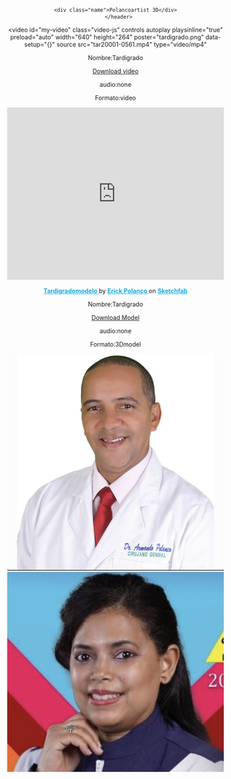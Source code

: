 <!DOCTYPE html>
</html>
<html lang="en">
<head>
    <meta charset="UTF-8">
    <meta http-equiv="X-UA-Compatible" content="IE=edge">
    <meta name="viewport" content="width=device-width, initial-scale=1.0">
    <link rel="stylesheet" href="polancoartist.css">
    <link rel="stylesheet" href="View.scss">
    <link href="https://vjs.zencdn.net/7.15.4/video-js.css" rel="stylesheet" />
    <link rel="stylesheet" href="normalize.css"> 
   
   
</head>
<body >
<header>
  

<!--este es tu contador-->

<div class="statistics"></div>
 
  
  
<!--aqui empieza tu pagina-->
 
  <!--perfil--> 
  <div class="perfil"></div>
      <!--Nombre-->      

    <div class="name">Polancoartist 3D</div>
       </header> 



<!--Galeria de videos va aqui-->
        

<video
id="my-video"
class="video-js"
controls
autoplay
playsinline="true"
preload="auto"
width="640"
height="264"
poster="tardigrado.png"
data-setup="{}"
source
src="tar20001-0561.mp4"
type="video/mp4"
></video>

<p loading="lazy">Nombre:<span loading="lazy">Tardigrado</span></p>
<p loading="lazy"><a class="btn" href="tar20001-0561.mp4" download>Download video</a> </p>
<p>audio:<span loading="lazy">none</span></p>
<p>Formato:<span loading="lazy">video</span></p>


  <div  class="responsive-sketchfab-embed-wrapper"style="text-align:center;" > 
    <iframe width="100%"
     height="400" 
    title="Tardigradomodelo"
     frameborder="0"    
    allowfullscreen mozallowfullscreen="true" 
    webkitallowfullscreen="true" allow="autoplay; fullscreen; xr-spatial-tracking" 
    xr-spatial-tracking execution-while-out-of-viewport execution-while-not-rendered web-share src="https://sketchfab.com/models/419ea711d5af40a4847dedbe35a53a0e/embed"> 
  </iframe> <p "style="font-size: 13px; font-weight: normal; margin: 5px; color: #4A4A4A;">
     <a href="https://sketchfab.com/3d-models/tardigradomodelo-419ea711d5af40a4847dedbe35a53a0e?utm_medium=embed&utm_campaign=share-popup&utm_content=419ea711d5af40a4847dedbe35a53a0e"
      target="_blank" 
      style="font-weight: bold; color: #1CAAD9;"> Tardigradomodelo </a> by 
      <a href="https://sketchfab.com/bizarrecartoon?utm_medium=embed&utm_campaign=share-popup&utm_content=419ea711d5af40a4847dedbe35a53a0e"
       target="_blank" 
       style="font-weight: bold; color: #1CAAD9;"> Erick Polanco </a> on 
       <a href="https://sketchfab.com?utm_medium=embed&utm_campaign=share-popup&utm_content=419ea711d5af40a4847dedbe35a53a0e"
        target="_blank"
         style="font-weight: bold; color: #1CAAD9;">Sketchfab</a></p></div>



<p loading="lazy">Nombre:<span loading="lazy">Tardigrado</span></p>
<p loading="lazy"><a class="btn" href="tardigradomodelo.fbx" download>Download Model</a> </p>
<p>audio:<span loading="lazy">none</span></p>
<p>Formato:<span loading="lazy">3Dmodel</span></p>




<!-- a link de empresas-->
<div class="responsive" loading="lazy">
<a href="https://guiamedica.com.do/medicos/dr-miguel-armando-polanco-cirujano-general-san-francisco-de-macoris/"><img src="armandopolanco.PNG" ></a>
<a href="https://guiamedica.com.do/medicos/dra-nadia-natasha-ferreiras-cirujano-pediatrico-san-francisco-de-macoris/"><img src="natashaferreiras.PNG" ></a>
</div>



<script src="polancoartists.js"></script>     

 </body>
</html>



                         
                                                       
                          

